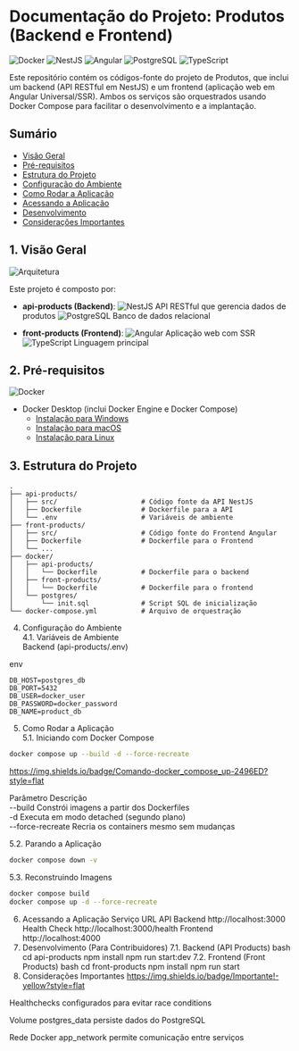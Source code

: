 # Documentação do Projeto: Produtos (Backend e Frontend)

![Docker](https://img.shields.io/badge/Docker-2496ED?style=for-the-badge&logo=docker&logoColor=white)
![NestJS](https://img.shields.io/badge/NestJS-E0234E?style=for-the-badge&logo=nestjs&logoColor=white)
![Angular](https://img.shields.io/badge/Angular-DD0031?style=for-the-badge&logo=angular&logoColor=white)
![PostgreSQL](https://img.shields.io/badge/PostgreSQL-4169E1?style=for-the-badge&logo=postgresql&logoColor=white)
![TypeScript](https://img.shields.io/badge/TypeScript-3178C6?style=for-the-badge&logo=typescript&logoColor=white)

Este repositório contém os códigos-fonte do projeto de Produtos, que inclui um backend (API RESTful em NestJS) e um frontend (aplicação web em Angular Universal/SSR). Ambos os serviços são orquestrados usando Docker Compose para facilitar o desenvolvimento e a implantação.

## Sumário

- [Visão Geral](#1-visão-geral)
- [Pré-requisitos](#2-pré-requisitos)
- [Estrutura do Projeto](#3-estrutura-do-projeto)
- [Configuração do Ambiente](#4-configuração-do-ambiente)
- [Como Rodar a Aplicação](#5-como-rodar-a-aplicação)
- [Acessando a Aplicação](#6-acessando-a-aplicação)
- [Desenvolvimento](#7-desenvolvimento-para-contribuidores)
- [Considerações Importantes](#8-considerações-importantes)

## 1. Visão Geral

![Arquitetura](https://img.shields.io/badge/Arquitetura-Docker_Compose-blueviolet?style=flat)

Este projeto é composto por:

- **api-products (Backend)**: 
  ![NestJS](https://img.shields.io/badge/-NestJS-E0234E?style=flat&logo=nestjs&logoColor=white) API RESTful que gerencia dados de produtos
  ![PostgreSQL](https://img.shields.io/badge/-PostgreSQL-4169E1?style=flat&logo=postgresql&logoColor=white) Banco de dados relacional

- **front-products (Frontend)**:
  ![Angular](https://img.shields.io/badge/-Angular-DD0031?style=flat&logo=angular&logoColor=white) Aplicação web com SSR
  ![TypeScript](https://img.shields.io/badge/-TypeScript-3178C6?style=flat&logo=typescript&logoColor=white) Linguagem principal

## 2. Pré-requisitos

![Docker](https://img.shields.io/badge/Requisitos-Docker-2496ED?style=flat)

- Docker Desktop (inclui Docker Engine e Docker Compose)
  - [Instalação para Windows](https://docs.docker.com/desktop/install/windows-install/)
  - [Instalação para macOS](https://docs.docker.com/desktop/install/mac-install/)
  - [Instalação para Linux](https://docs.docker.com/desktop/install/linux-install/)

## 3. Estrutura do Projeto

```text
.
├── api-products/
│   ├── src/                     # Código fonte da API NestJS
│   ├── Dockerfile               # Dockerfile para a API
│   └── .env                     # Variáveis de ambiente
├── front-products/
│   ├── src/                     # Código fonte do Frontend Angular
│   ├── Dockerfile               # Dockerfile para o Frontend
│   └── ...
├── docker/
│   ├── api-products/
│   │   └── Dockerfile           # Dockerfile para o backend
│   ├── front-products/
│   │   └── Dockerfile           # Dockerfile para o frontend
│   └── postgres/
│       └── init.sql             # Script SQL de inicialização
└── docker-compose.yml           # Arquivo de orquestração
```
4. Configuração do Ambiente</br>
4.1. Variáveis de Ambiente</br>
Backend (api-products/.env)</br>

env
```text
DB_HOST=postgres_db
DB_PORT=5432
DB_USER=docker_user
DB_PASSWORD=docker_password
DB_NAME=product_db
```
5. Como Rodar a Aplicação</br>
5.1. Iniciando com Docker Compose</br>
```bash
docker compose up --build -d --force-recreate
```
https://img.shields.io/badge/Comando-docker_compose_up-2496ED?style=flat

Parâmetro	Descrição</br>
--build	Constrói imagens a partir dos Dockerfiles</br>
-d	Executa em modo detached (segundo plano)</br>
--force-recreate	Recria os containers mesmo sem mudanças</br>

5.2. Parando a Aplicação</br>
```bash
docker compose down -v
```
5.3. Reconstruindo Imagens
```bash
docker compose build
docker compose up -d --force-recreate
```
6. Acessando a Aplicação
Serviço	URL
API Backend	http://localhost:3000
Health Check	http://localhost:3000/health
Frontend	http://localhost:4000
7. Desenvolvimento (Para Contribuidores)
7.1. Backend (API Products)
bash
cd api-products
npm install
npm run start:dev
7.2. Frontend (Front Products)
bash
cd front-products
npm install
npm run start
8. Considerações Importantes
https://img.shields.io/badge/Importante!-yellow?style=flat

Healthchecks configurados para evitar race conditions

Volume postgres_data persiste dados do PostgreSQL

Rede Docker app_network permite comunicação entre serviços
